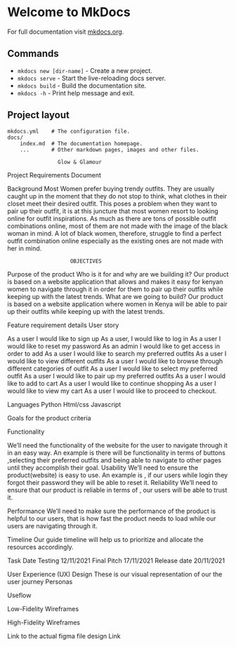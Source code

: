 # Welcome to MkDocs

For full documentation visit [mkdocs.org](https://www.mkdocs.org).

## Commands

* `mkdocs new [dir-name]` - Create a new project.
* `mkdocs serve` - Start the live-reloading docs server.
* `mkdocs build` - Build the documentation site.
* `mkdocs -h` - Print help message and exit.

## Project layout

    mkdocs.yml    # The configuration file.
    docs/
        index.md  # The documentation homepage.
        ...       # Other markdown pages, images and other files.

                    Glow & Glamour


Project Requirements Document

Background
Most Women prefer buying trendy outfits. They are usually caught up in the moment that they do not stop to think, what clothes in their closet meet their desired outfit. This poses a problem when they want to pair up their outfit, it is at this juncture that most women resort to looking online for outfit inspirations. As much as there are tons of possible outfit combinations online, most of them are not made with the image of the black woman in mind.
A lot of black women, therefore, struggle to find a perfect outfit combination online especially as the existing ones are not made with her in mind.

                        OBJECTIVES

Purpose of the product
Who is it for and why are we building it?
Our product is based on a website application that allows and makes it easy for kenyan women to navigate through it in order for them to pair up their outfits while keeping up with the latest trends.
What are we going to build?
Our product is based on a website application where women in Kenya will  be able to pair up their outfits while keeping up with the latest trends.


Feature requirement details
User story
      
 As a user I would like to sign up
 As a user, I would like to log in 
 As a user I would like to reset my password
 As an admin I would like to get access in order  to add
 As a user I would like to search  my preferred outfits
 As a user I would like to view different outfits
 As a user I would like to browse through different categories of outfit
 As a user  I would like to select my preferred outfit 
As a user I would like to pair up my preferred outfits
As a user I would like to add to cart
As a user I would like to continue shopping
As a user I would like to view my cart
As a user I would like to proceed to checkout.

Languages
Python
Html/css
Javascript

Goals for the product criteria
 
Functionality

We’ll need the functionality of the website for the user to navigate through it in an easy way. An example is there will be functionality in terms of buttons ,selecting their preferred outfits and being able to navigate to other pages until they accomplish their goal.
Usability
We’ll need to ensure the product(website) is easy to use. An example is , if our users while login they forgot their password they will be able to reset it.
Reliability
We’ll need to ensure that our product is reliable in terms of , our users will be able to trust it. 


Performance
We’ll need to make sure the performance of the product is helpful to our users, that is how fast the product needs to load while our users are navigating through it. 

Timeline
Our guide timeline will help us to prioritize  and allocate the resources accordingly.
 
Task
Date
Testing
12/11/2021
Final Pitch
17/11/2021
Release date
20/11/2021

 

User Experience (UX) Design
These is our visual representation of our the user journey
Personas

Useflow

Low-Fidelity Wireframes



High-Fidelity Wireframes


Link to the actual figma file design Link






